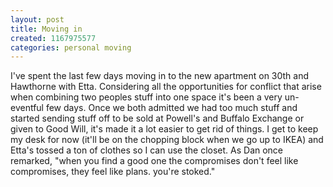 ```yaml
---
layout: post
title: Moving in
created: 1167975577
categories: personal moving
---
```

I've spent the last few days moving in to the new apartment on 30th and Hawthorne with Etta. Considering all the opportunities for conflict that arise when combining two peoples stuff into one space it's been a very un-eventful few days. Once we both admitted we had too much stuff and started sending stuff off to be sold at Powell's and Buffalo Exchange or given to Good Will, it's made it a lot easier to get rid of things. I get to keep my desk for now (it'll be on the chopping block when we go up to IKEA) and Etta's tossed a ton of clothes so I can use the closet. As Dan once remarked, "when you find a good one the compromises don't feel like compromises, they feel like plans. you're stoked."<!--break-->
